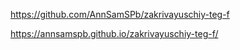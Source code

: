 https://github.com/AnnSamSPb/zakrivayuschiy-teg-f

https://annsamspb.github.io/zakrivayuschiy-teg-f/